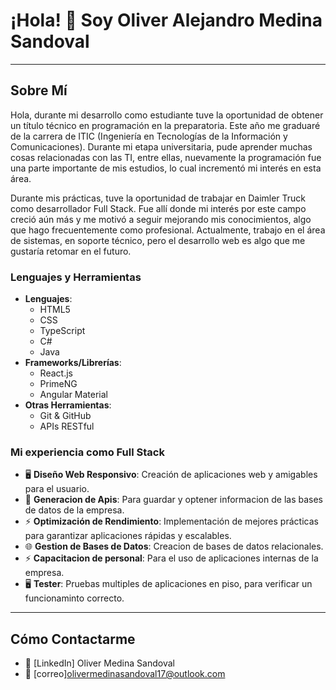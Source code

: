 # ¡Hola! 👋 Soy Oliver Alejandro Medina Sandoval
---

## Sobre Mí

Hola, durante mi desarrollo como estudiante tuve la oportunidad de obtener un título técnico en programación en la preparatoria. Este año me graduaré de la carrera de ITIC (Ingeniería en Tecnologías de la Información y Comunicaciones). Durante mi etapa universitaria, pude aprender muchas cosas relacionadas con las TI, entre ellas, nuevamente la programación fue una parte importante de mis estudios, lo cual incrementó mi interés en esta área.

Durante mis prácticas, tuve la oportunidad de trabajar en Daimler Truck como desarrollador Full Stack. Fue allí donde mi interés por este campo creció aún más y me motivó a seguir mejorando mis conocimientos, algo que hago frecuentemente como profesional. Actualmente, trabajo en el área de sistemas, en soporte técnico, pero el desarrollo web es algo que me gustaría retomar en el futuro.

### Lenguajes y Herramientas

- **Lenguajes**: 
  - HTML5
  - CSS
  - TypeScript
  - C#
  - Java
- **Frameworks/Librerías**: 
  - React.js
  - PrimeNG
  - Angular Material
- **Otras Herramientas**: 
  - Git & GitHub
  - APIs RESTful

### Mi experiencia como Full Stack 

- 🖥 **Diseño Web Responsivo**: Creación de aplicaciones web y amigables para el usuario.
- 🎨 **Generacion de Apis**: Para guardar y optener informacion de las bases de datos de la empresa.
- ⚡ **Optimización de Rendimiento**: Implementación de mejores prácticas para garantizar aplicaciones rápidas y escalables.
- 🌐 **Gestion de Bases de Datos**: Creacion de bases de datos relacionales.
- ⚡ **Capacitacion de personal**: Para el uso de aplicaciones internas de la empresa.
- 🖥 **Tester**: Pruebas multiples de aplicaciones en piso, para verificar un funcionaminto correcto.

---

## Cómo Contactarme

- 💬 [LinkedIn] Oliver Medina Sandoval
- 📧 [correo]olivermedinasandoval17@outlook.com

